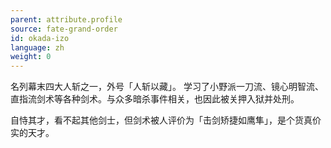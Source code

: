 ```yaml
---
parent: attribute.profile
source: fate-grand-order
id: okada-izo
language: zh
weight: 0
---
```


名列幕末四大人斩之一，外号「人斩以藏」。
学习了小野派一刀流、镜心明智流、直指流剑术等各种剑术。与众多暗杀事件相关，也因此被关押入狱并处刑。

自恃其才，看不起其他剑士，但剑术被人评价为「击剑矫捷如鹰隼」，是个货真价实的天才。
